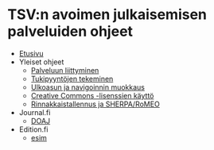# TSV:n avoimen julkaisemisen palveluiden ohjeet

- [Etusivu](/ "TSV:n avoimen julkaisemisen palveluiden ohjeet")
- Yleiset ohjeet
    - [Palveluun liittyminen](yleiset/liittyminen.md)
    - [Tukipyyntöjen tekeminen](yleiset/tukipyynnot.md)
    - [Ulkoasun ja navigoinnin muokkaus](yleiset/ulkoasu.md)
    - [Creative Commons -lisenssien käyttö](yleiset/lisenssit.md)
    - [Rinnakkaistallennus ja SHERPA/RoMEO](yleiset/rinnakkaistallennus.md)
- Journal.fi
    - [DOAJ](journal-fi/doaj.md)
- Edition.fi
    - [esim](edition-fi/esim.md)